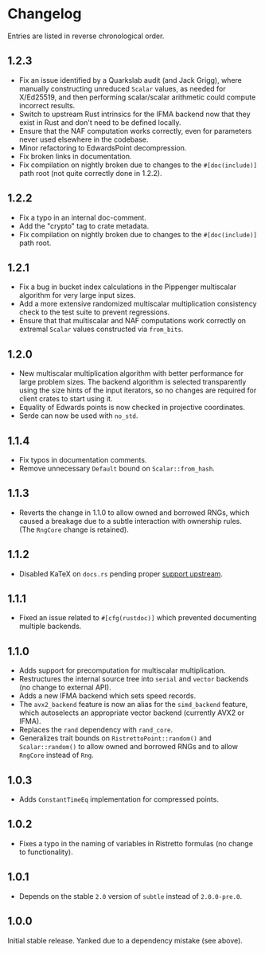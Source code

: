 # Changelog

Entries are listed in reverse chronological order.

## 1.2.3

* Fix an issue identified by a Quarkslab audit (and Jack Grigg), where manually
  constructing unreduced `Scalar` values, as needed for X/Ed25519, and then
  performing scalar/scalar arithmetic could compute incorrect results.
* Switch to upstream Rust intrinsics for the IFMA backend now that they exist in
  Rust and don't need to be defined locally.
* Ensure that the NAF computation works correctly, even for parameters never
  used elsewhere in the codebase.
* Minor refactoring to EdwardsPoint decompression.
* Fix broken links in documentation.
* Fix compilation on nightly broken due to changes to the `#[doc(include)]` path
  root (not quite correctly done in 1.2.2).

## 1.2.2

* Fix a typo in an internal doc-comment.
* Add the "crypto" tag to crate metadata.
* Fix compilation on nightly broken due to changes to the `#[doc(include)]` path
  root.

## 1.2.1

* Fix a bug in bucket index calculations in the Pippenger multiscalar algorithm
  for very large input sizes.
* Add a more extensive randomized multiscalar multiplication consistency check
  to the test suite to prevent regressions.
* Ensure that that multiscalar and NAF computations work correctly on extremal
  `Scalar` values constructed via `from_bits`.

## 1.2.0

* New multiscalar multiplication algorithm with better performance for
  large problem sizes.  The backend algorithm is selected
  transparently using the size hints of the input iterators, so no
  changes are required for client crates to start using it.
* Equality of Edwards points is now checked in projective coordinates.
* Serde can now be used with `no_std`.

## 1.1.4

* Fix typos in documentation comments.
* Remove unnecessary `Default` bound on `Scalar::from_hash`.

## 1.1.3

* Reverts the change in 1.1.0 to allow owned and borrowed RNGs, which caused a breakage due to a subtle interaction with ownership rules.  (The `RngCore` change is retained).

## 1.1.2

* Disabled KaTeX on `docs.rs` pending proper [support upstream](https://github.com/rust-lang/docs.rs/issues/302).

## 1.1.1

* Fixed an issue related to `#[cfg(rustdoc)]` which prevented documenting multiple backends.

## 1.1.0

* Adds support for precomputation for multiscalar multiplication.
* Restructures the internal source tree into `serial` and `vector` backends (no change to external API).
* Adds a new IFMA backend which sets speed records.
* The `avx2_backend` feature is now an alias for the `simd_backend` feature, which autoselects an appropriate vector backend (currently AVX2 or IFMA).
* Replaces the `rand` dependency with `rand_core`.
* Generalizes trait bounds on `RistrettoPoint::random()` and `Scalar::random()` to allow owned and borrowed RNGs and to allow `RngCore` instead of `Rng`.

## 1.0.3

* Adds `ConstantTimeEq` implementation for compressed points.

## 1.0.2

* Fixes a typo in the naming of variables in Ristretto formulas (no change to functionality).

## 1.0.1

* Depends on the stable `2.0` version of `subtle` instead of `2.0.0-pre.0`.

## 1.0.0

Initial stable release.  Yanked due to a dependency mistake (see above).


